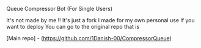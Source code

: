  Queue Compressor Bot (For Single Users)

It's not made by me !!
It's just a fork I made for my own personal use 
If you want to deploy 
You can go to the original repo that is

[Main repo] - (https://github.com/1Danish-00/CompressorQueue)
